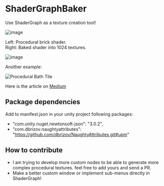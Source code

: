 # ShaderGraphBaker
Use ShaderGraph as a texture creation tool!

![image](https://user-images.githubusercontent.com/6388730/178012609-148d4565-ac54-4101-969c-ef7fcfa05011.png)


Left: Procedural brick shader. </br>
Right: Baked shader into 1024 textures.

![image](https://user-images.githubusercontent.com/6388730/177318330-a83377f0-8646-452d-b5d5-7d7ae8cbe1df.png)

Another example:

![Procedural Bath Tile](https://user-images.githubusercontent.com/6388730/178087019-9c886a48-6b54-40ec-b585-4163076bcc0b.gif)


Here is the article on [Medium](https://medium.com/@omid3098/using-unity-s-shadergraph-as-a-procedural-texture-creation-tool-54fc5836534e)

## Package dependencies
Add to manifest.json in your unity project following packages:
- "com.unity.nuget.newtonsoft-json": "3.0.2",
- "com.dbrizov.naughtyattributes": "https://github.com/dbrizov/NaughtyAttributes.git#upm"

## How to contribute
- I am trying to develop more custom nodes to be able to generate more complex procedural textures. feel free to add yours and send a PR.
- Make a better custom window or implement sub-menus directly in ShaderGraph! 
